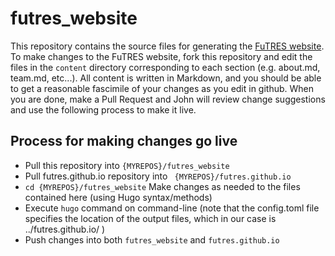 # futres_website

This repository contains the source files for generating the [FuTRES website](http://futres.org/).
To make changes to the FuTRES website, fork this repository and edit the files in the ```content``` directory corresponding
to each section (e.g. about.md, team.md, etc...).  All content is written in Markdown, and you should 
be able to get a reasonable fascimile of your changes as you edit in github.  When you are done, make
a Pull Request and John will review change suggestions and use the following process to make it live.

## Process for making changes go live

 * Pull this repository into ```{MYREPOS}/futres_website```
 * Pull futres.github.io repository into ``` {MYREPOS}/futres.github.io```
 * ```cd {MYREPOS}/futres_website``` 
 Make changes as needed to the files contained here (using Hugo syntax/methods)
 * Execute ```hugo``` command on command-line 
(note that the config.toml file specifies the location of the output files, which in our case is ../futres.github.io/ )
 * Push changes into both ```futres_website``` and ```futres.github.io```
